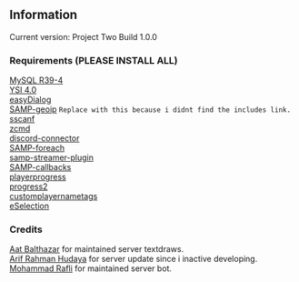 ## Information     
Current version: Project Two Build 1.0.0 
  
### Requirements (PLEASE INSTALL ALL)
[MySQL R39-4](https://github.com/pBlueG/SA-MP-MySQL/releases/tag/R39-4)  
[YSI 4.0](https://github.com/pawn-lang/YSI-Includes/releases/tag/v4.0.0)  
[easyDialog](https://github.com/Awsomedude/easyDialog)  
[SAMP-geoip](https://github.com/Whitetigerswt/SAMP-geoip) `Replace with this because i didnt find the includes link.`    
[sscanf](https://github.com/maddinat0r/sscanf/releases/tag/v2.8.3)   
[zcmd](https://github.com/Southclaws/zcmd)  
[discord-connector](https://github.com/maddinat0r/samp-discord-connector/releases/tag/v0.3.5)  
[SAMP-foreach](https://github.com/Y-Less/SAMP-foreach)  
[samp-streamer-plugin](https://github.com/samp-incognito/samp-streamer-plugin/releases)  
[SAMP-callbacks](https://github.com/emmet-jones/New-SA-MP-callbacks)  
[playerprogress](https://github.com/Southclaws/samp-progress/)  
[progress2](https://github.com/Southclaws/progress2)  
[customplayernametags](https://github.com/alextwothousand/customplayernametags)  
[eSelection](https://github.com/TommyB123/eSelection)  
  
### Credits  
[Aat Balthazar](https://www.youtube.com/channel/UCieN0vw4YGqMSk8q-WkJhVg) for maintained server textdraws.  
[Arif Rahman Hudaya](https://www.youtube.com/channel/UCsRRY0zu_yfARLAiSiq3AHw) for server update since i inactive developing.  
[Mohammad Rafli](https://github.com/zzckrian) for maintained server bot.  
